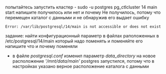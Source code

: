 попытайтесь запустить кластер - sudo -u postgres pg_ctlcluster 14 main start
напишите получилось или нет и почему
Не получилось, потому что перемещен каталог с данными и не обнаружив его выдает ошибку
```
Error: /var/lib/postgresql/14/main is not accessible or does not exist
```
задание: найти конфигурационный параметр в файлах раположенных в /etc/postgresql/14/main который надо поменять и поменяйте его
напишите что и почему поменяли
- в файле _postgresql.conf_ изменил параметр _data_directory_ на новое расположение _'/mnt/data/main'_
postgres запустился, потому что в настройках указано верное расположение каталога с данными
